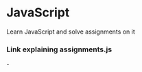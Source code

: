 <h1>JavaScript</h1>
<p> Learn JavaScript and solve assignments on it </p>

<h3> Link explaining assignments.js </h3>
- <a href="https://elzero.org/category/assignments/javascript-bootcamp-assignments/" target="_blank">
